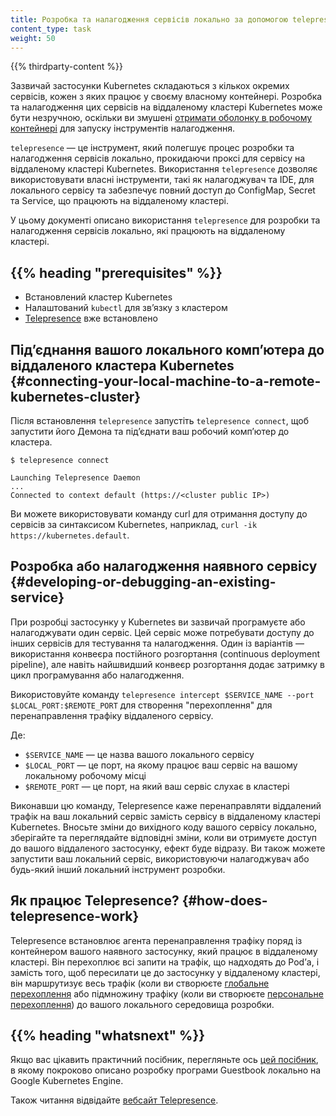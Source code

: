 ```yaml
---
title: Розробка та налагодження сервісів локально за допомогою telepresence
content_type: task
weight: 50
---
```


<!-- overview -->

{{% thirdparty-content %}}

Зазвичай застосунки Kubernetes складаються з кількох окремих сервісів, кожен з яких працює у своєму власному контейнері. Розробка та налагодження цих сервісів на віддаленому кластері Kubernetes може бути незручною, оскільки ви змушені [отримати оболонку в робочому контейнері](/uk/docs/tasks/debug/debug-application/get-shell-running-container/) для запуску інструментів налагодження.

`telepresence` — це інструмент, який полегшує процес розробки та налагодження сервісів локально, прокидаючи проксі для сервісу на віддаленому кластері Kubernetes. Використання `telepresence` дозволяє використовувати власні інструменти, такі як налагоджувач та IDE, для локального сервісу та забезпечує повний доступ до ConfigMap, Secret та Service, що працюють на віддаленому кластері.

У цьому документі описано використання `telepresence` для розробки та налагодження сервісів локально, які працюють на віддаленому кластері.

## {{% heading "prerequisites" %}}

* Встановлений кластер Kubernetes
* Налаштований `kubectl` для звʼязку з кластером
* [Telepresence](https://www.telepresence.io/docs/latest/quick-start/) вже встановлено

<!-- steps -->

## Підʼєднання вашого локального компʼютера до віддаленого кластера Kubernetes {#connecting-your-local-machine-to-a-remote-kubernetes-cluster}

Після встановлення `telepresence` запустіть `telepresence connect`, щоб запустити його Демона та підʼєднати ваш робочий компʼютер до кластера.

```shell
$ telepresence connect

Launching Telepresence Daemon
...
Connected to context default (https://<cluster public IP>)
```

Ви можете використовувати команду curl для отримання доступу до сервісів за синтаксисом Kubernetes, наприклад, `curl -ik https://kubernetes.default`.

## Розробка або налагодження наявного сервісу {#developing-or-debugging-an-existing-service}

При розробці застосунку у Kubernetes ви зазвичай програмуєте або налагоджувати один сервіс. Цей сервіс може потребувати доступу до інших сервісів для тестування та налагодження. Один із варіантів — використання конвеєра постійного розгортання (continuous
deployment pipeline), але навіть найшвидший конвеєр розгортання додає затримку в цикл програмування або налагодження.

Використовуйте команду `telepresence intercept $SERVICE_NAME --port $LOCAL_PORT:$REMOTE_PORT` для створення "перехоплення" для перенаправлення трафіку віддаленого сервісу.

Де:

* `$SERVICE_NAME` — це назва вашого локального сервісу
* `$LOCAL_PORT` — це порт, на якому працює ваш сервіс на вашому локальному робочому місці
* `$REMOTE_PORT` — це порт, на який ваш сервіс слухає в кластері

Виконавши цю команду, Telepresence каже перенаправляти віддалений трафік на ваш локальний сервіс замість сервісу в віддаленому кластері Kubernetes. Вносьте зміни до вихідного коду вашого сервісу локально, зберігайте та переглядайте відповідні зміни, коли ви отримуєте доступ до вашого віддаленого застосунку, ефект буде відразу. Ви також можете запустити ваш локальний сервіс, використовуючи налагоджувач або будь-який інший локальний інструмент розробки.

## Як працює Telepresence? {#how-does-telepresence-work}

Telepresence встановлює агента перенаправлення трафіку поряд із контейнером вашого наявного застосунку, який працює в віддаленому кластері. Він перехоплює всі запити на трафік, що надходять до Podʼа, і замість того, щоб пересилати це до застосунку у віддаленому кластері, він маршрутизує весь трафік (коли ви створюєте [глобальне перехоплення](https://www.getambassador.io/docs/telepresence/latest/concepts/intercepts/#global-intercept) або підмножину трафіку (коли ви створюєте [персональне перехоплення](https://www.getambassador.io/docs/telepresence/latest/concepts/intercepts/#personal-intercept)) до вашого локального середовища розробки.

## {{% heading "whatsnext" %}}

Якщо вас цікавить практичний посібник, перегляньте ось [цей посібник](https://cloud.google.com/community/tutorials/developing-services-with-k8s), в якому покроково описано розробку програми Guestbook локально на Google Kubernetes Engine.

Також читання відвідайте [вебсайт Telepresence](https://www.telepresence.io).

